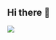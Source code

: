 ## Hi there 👋
<a href="https://github.com/devxb/gitanimals">
  <img src="https://render.gitanimals.org/farms/leeymin130"/>
</a>

<!--
**leeymin130/leeymin130** is a ✨ _special_ ✨ repository because its `README.md` (this file) appears on your GitHub profile.

Here are some ideas to get you started:

- 🔭 I’m currently working on ...
- 🌱 I’m currently learning ...
- 👯 I’m looking to collaborate on ...
- 🤔 I’m looking for help with ...
- 💬 Ask me about ...
- 📫 How to reach me: ...
- 😄 Pronouns: ...
- ⚡ Fun fact: ...
-->
